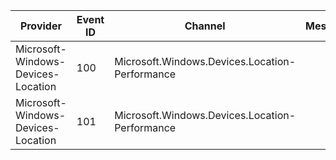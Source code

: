 Provider                            |  Event ID  |  Channel                                         |  Message
------------------------------------|------------|--------------------------------------------------|---------
Microsoft-Windows-Devices-Location  |  100       |  Microsoft.Windows.Devices.Location-Performance  |
Microsoft-Windows-Devices-Location  |  101       |  Microsoft.Windows.Devices.Location-Performance  |